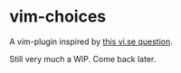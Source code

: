 # vim-choices

A vim-plugin inspired by [this vi.se question](http://vi.stackexchange.com/questions/9700/multiple-choice-substitute).

Still very much a WIP. Come back later.
